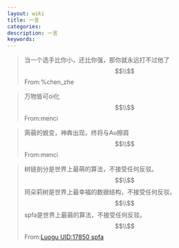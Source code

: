```yaml
---
layout: wiki
title: 一言
categories: 
description: 一言
keywords: 
---
```


>当一个选手比你小，还比你强，那你就永远打不过他了$$\\$$
From:%chen_zhe

>万物皆可oi化$$\\$$
From:menci

>蒟蒻的蜕变，神犇出现，终将与Au擦肩$$\\$$
From:menci

>树链剖分是世界上最萌的算法，不接受任何反驳。$$\\$$
珂朵莉树是世界上最幸福的数据结构，不接受任何反驳。$$\\$$
spfa是世界上最蒻的算法，不接受任何反驳。$$\\$$
From:[Luogu UID:17850 spfa](https://www.luogu.org/space/show?uid=17850)
